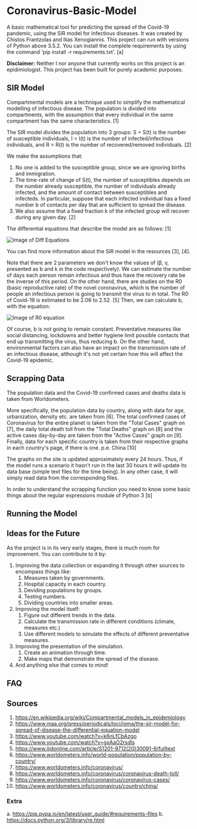 # Coronavirus-Basic-Model

A basic mathematical tool for predicting the spread of the Covid-19 pandemic, using the SIR model for infectious
diseases. It was created by Chistos Frantzolas and Ilias Xenogiannis.
This project can run with versions of Python above 3.5.2. You can install the complete requirements by using the
command 'pip install -r requirements.txt'. [a]

**Disclaimer:** Neither I nor anyone that currently works on this project is an epidimiologist.
This project has been built for purely academic purposes.

## SIR Model

Compartmental models are a technique used to simplify the mathematical modelling of infectious disease. The population is divided into compartments, with the assumption that every individual in the same compartment has the same characteristics. [1]

The SIR model divides the population into 3 groups:
S = S(t)	is the number of susceptible individuals,
I = I(t)	is the number of infected/infectious individuals, and
R = R(t)	is the number of recovered/removed individuals. [2]

We make the assumptions that:
1. No one is added to the susceptible group, since we are ignoring births and immigration.
2. The time-rate of change of  S(t),  the number of susceptibles depends on the number already susceptible, the number of individuals already infected, and the amount of contact between susceptibles and infecteds. In particular, suppose that each infected individual has a fixed number  b  of contacts per day that are sufficient to spread the disease.
3. We also assume that a fixed fraction  k  of the infected group will recover during any given day. [2]

The differential equations that describe the model are as follows: [1]

![Image of Diff Equations](https://wikimedia.org/api/rest_v1/media/math/render/svg/29728a7d4bebe8197dca7d873d81b9dce954522e)

You can find more information about the SIR model in the resources [3], [4].

Note that there are 2 parameters we don't know the values of (β, γ, presented as b and k in the code respectively). We can estimate the number of days each person remain infectious and thus have the recovery rate be the inverse of this period. On the other hand, there are studies on the R0 (basic reproductive rate) of the novel coronavirus, which is the number of people an infectious person is going to transmit the virus to in total. The R0 of Covid-19 is estimated to be 2.06 to 2.52. [5] Then, we can calculate b, with the equation:

![Image of R0 equation](https://wikimedia.org/api/rest_v1/media/math/render/svg/4aae42f8253a395c52a798a9ad5a7e4adb6fceea)

Of course, b is not going to remain constant. Preventative measures like social distancing, lockdowns and better hygiene limit possible contacts that end up transmitting the virus, thus reducing b. On the other hand, environmental factors can also have an impact on the transmission rate of an infectious disease, although it's not yet certain how this will affect the Covid-19 epidemic.

## Scrapping Data

The population data and the Covid-19 confirmed cases and deaths data is taken from Worldometers.

More specifically, the population data by country, along with data for age, urbanization, density etc. are taken from [6].
The total confirmed cases of Coronavirus for the entire planet is taken from the "Total Cases" graph on [7], the daily total death toll from the "Total Deaths" graph on [8] and the active cases day-by-day are taken from the "Active Cases" graph on [9].
Finally, data for each specific country is taken from their respective graphs in each country's page, if there is one. p.e. China [10]

The graphs on the site is updated approximately every 24 hours. Thus, if the model runs a scenario it hasn't run in the last 30 hours it will update its data base (simple text files for the time being). In any other case, it will simply read data from the corresponding files.

In order to understand the scrapping function you need to know some basic things about the regular expressions module of Python 3 [b]

## Running the Model


## Ideas for the Future

As the project is in its very early stages, there is much room for improvement. You can contribute to it by:
1. Improving the data collection or expanding it through other sources to encompass things like:
   1. Measures taken by governments.
   1. Hospital capacity in each country.
   1. Deviding populations by groups.
   1. Testing numbers.
   1. Dividing countries into smaller areas.
1. Improving the model itself:
   1. Figure out different trends in the data.
   1. Calculate the transmission rate in different conditions (climate, measures etc.)
   1. Use different models to simulate the effects of different preventative measures.
1. Improving the presentation of the simulation.
   1. Create an animation through time.
   1. Make maps that demonstrate the spread of the disease.
1. And anything else that comes to mind!

## FAQ


## Sources

1. https://en.wikipedia.org/wiki/Compartmental_models_in_epidemiology
2. https://www.maa.org/press/periodicals/loci/joma/the-sir-model-for-spread-of-disease-the-differential-equation-model
3. https://www.youtube.com/watch?v=k6nLfCbAzgo
4. https://www.youtube.com/watch?v=gxAaO2rsdIs
5. https://www.ijidonline.com/article/S1201-9712(20)30091-6/fulltext
6. https://www.worldometers.info/world-population/population-by-country/
7. https://www.worldometers.info/coronavirus/
8. https://www.worldometers.info/coronavirus/coronavirus-death-toll/
9. https://www.worldometers.info/coronavirus/coronavirus-cases/
10. https://www.worldometers.info/coronavirus/country/china/

### Extra

a. https://pip.pypa.io/en/latest/user_guide/#requirements-files
b. https://docs.python.org/3/library/re.html
